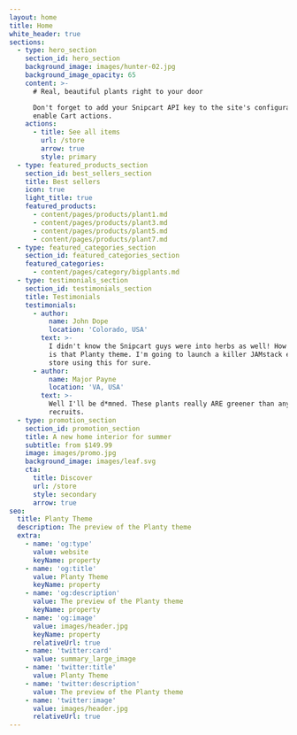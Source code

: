 ```yaml
---
layout: home
title: Home
white_header: true
sections:
  - type: hero_section
    section_id: hero_section
    background_image: images/hunter-02.jpg
    background_image_opacity: 65
    content: >-
      # Real, beautiful plants right to your door

      Don't forget to add your Snipcart API key to the site's configuration to
      enable Cart actions.
    actions:
      - title: See all items
        url: /store
        arrow: true
        style: primary
  - type: featured_products_section
    section_id: best_sellers_section
    title: Best sellers
    icon: true
    light_title: true
    featured_products:
      - content/pages/products/plant1.md
      - content/pages/products/plant3.md
      - content/pages/products/plant5.md
      - content/pages/products/plant7.md
  - type: featured_categories_section
    section_id: featured_categories_section
    featured_categories:
      - content/pages/category/bigplants.md
  - type: testimonials_section
    section_id: testimonials_section
    title: Testimonials
    testimonials:
      - author:
          name: John Dope
          location: 'Colorado, USA'
        text: >-
          I didn't know the Snipcart guys were into herbs as well! How beautiful
          is that Planty theme. I'm going to launch a killer JAMstack e-commerce
          store using this for sure.
      - author:
          name: Major Payne
          location: 'VA, USA'
        text: >-
          Well I'll be d*mned. These plants really ARE greener than any of my
          recruits.
  - type: promotion_section
    section_id: promotion_section
    title: A new home interior for summer
    subtitle: from $149.99
    image: images/promo.jpg
    background_image: images/leaf.svg
    cta:
      title: Discover
      url: /store
      style: secondary
      arrow: true
seo:
  title: Planty Theme
  description: The preview of the Planty theme
  extra:
    - name: 'og:type'
      value: website
      keyName: property
    - name: 'og:title'
      value: Planty Theme
      keyName: property
    - name: 'og:description'
      value: The preview of the Planty theme
      keyName: property
    - name: 'og:image'
      value: images/header.jpg
      keyName: property
      relativeUrl: true
    - name: 'twitter:card'
      value: summary_large_image
    - name: 'twitter:title'
      value: Planty Theme
    - name: 'twitter:description'
      value: The preview of the Planty theme
    - name: 'twitter:image'
      value: images/header.jpg
      relativeUrl: true
---
```

